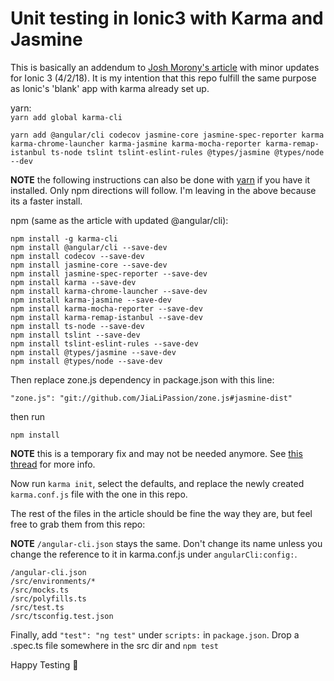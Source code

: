 # Unit testing in Ionic3 with Karma and Jasmine
This is basically an addendum to [Josh Morony's article](https://www.joshmorony.com/introduction-to-testing-ionic-2-applications-with-testbed/) with minor updates for Ionic 3 (4/2/18). It is my intention that this repo fulfill the same purpose as Ionic's 'blank' app with karma already set up.

yarn:  
`yarn add global karma-cli`

```
yarn add @angular/cli codecov jasmine-core jasmine-spec-reporter karma karma-chrome-launcher karma-jasmine karma-mocha-reporter karma-remap-istanbul ts-node tslint tslint-eslint-rules @types/jasmine @types/node --dev
```
**NOTE** the following instructions can also be done with [yarn](https://yarnpkg.com/en/) if you have it installed. Only npm directions will follow. I'm leaving in the above because its a faster install.

npm (same as the article with updated @angular/cli):  

```
npm install -g karma-cli
npm install @angular/cli --save-dev
npm install codecov --save-dev
npm install jasmine-core --save-dev
npm install jasmine-spec-reporter --save-dev
npm install karma --save-dev
npm install karma-chrome-launcher --save-dev
npm install karma-jasmine --save-dev
npm install karma-mocha-reporter --save-dev
npm install karma-remap-istanbul --save-dev
npm install ts-node --save-dev
npm install tslint --save-dev
npm install tslint-eslint-rules --save-dev
npm install @types/jasmine --save-dev
npm install @types/node --save-dev
```

Then replace zone.js dependency in package.json with this line:  

`"zone.js": "git://github.com/JiaLiPassion/zone.js#jasmine-dist"`  

then run  

`npm install`

**NOTE** this is a temporary fix and may not be needed anymore. See [this thread](https://github.com/angular/zone.js/issues/1035) for more info.  


Now run `karma init`, select the defaults, and replace the newly created `karma.conf.js` file with the one in this repo.

The rest of the files in the article should be fine the way they are, but feel free to grab them from this repo:

**NOTE** `/angular-cli.json` stays the same. Don't change its name unless you change the reference to it in karma.conf.js under `angularCli:config:`.  

```
/angular-cli.json
/src/environments/*
/src/mocks.ts
/src/polyfills.ts
/src/test.ts
/src/tsconfig.test.json
```

Finally, add `"test": "ng test"` under `scripts:` in `package.json`. Drop a .spec.ts file somewhere in the src dir and `npm test`

Happy Testing :scorpion: